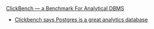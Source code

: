 [ClickBench — a Benchmark For Analytical DBMS](https://benchmark.clickhouse.com/)


- [Clickbench says Postgres is a great analytics database](https://www.mooncake.dev/blog/clickbench-v0.1)

